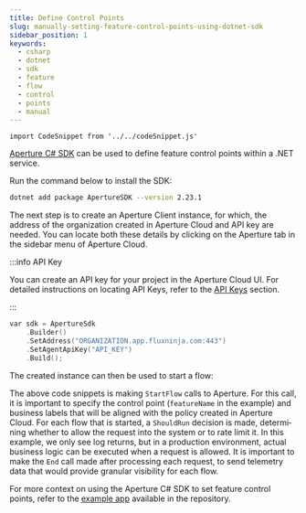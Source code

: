 ```yaml
---
title: Define Control Points
slug: manually-setting-feature-control-points-using-dotnet-sdk
sidebar_position: 1
keywords:
  - csharp
  - dotnet
  - sdk
  - feature
  - flow
  - control
  - points
  - manual
---
```


```mdx-code-block
import CodeSnippet from '../../codeSnippet.js'
```

[Aperture C# SDK](https://www.nuget.org/packages/ApertureSDK/) can be used to
define feature control points within a .NET service.

Run the command below to install the SDK:

```bash
dotnet add package ApertureSDK --version 2.23.1
```

The next step is to create an Aperture Client instance, for which, the address
of the organization created in Aperture Cloud and API key are needed. You can
locate both these details by clicking on the Aperture tab in the sidebar menu of
Aperture Cloud.

:::info API Key

You can create an API key for your project in the Aperture Cloud UI. For
detailed instructions on locating API Keys, refer to the [API Keys][api-keys]
section.

:::

```cpp
var sdk = ApertureSdk
    .Builder()
    .SetAddress("ORGANIZATION.app.fluxninja.com:443")
    .SetAgentApiKey("API_KEY")
    .Build();
```

The created instance can then be used to start a flow:

<CodeSnippet lang="cs" snippetName="handleRequest" highlightLanguage="cpp"/>

The above code snippets is making `StartFlow` calls to Aperture. For this call,
it is important to specify the control point (`featureName` in the example) and
business labels that will be aligned with the policy created in Aperture Cloud.
For each flow that is started, a `ShouldRun` decision is made, determining
whether to allow the request into the system or to rate limit it. In this
example, we only see log returns, but in a production environment, actual
business logic can be executed when a request is allowed. It is important to
make the `End` call made after processing each request, to send telemetry data
that would provide granular visibility for each flow.

For more context on using the Aperture C# SDK to set feature control points,
refer to the [example app][example] available in the repository.

[example]: https://github.com/fluxninja/aperture-csharp/tree/main/Examples
[api-keys]: /reference/cloud-ui/api-keys.md
